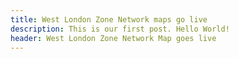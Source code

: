 ```yaml
---
title: West London Zone Network maps go live
description: This is our first post. Hello World!
header: West London Zone Network Map goes live
---
```

